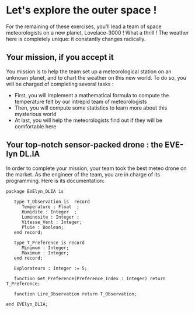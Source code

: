 # Let's explore the outer space !

For the remaining of these exercises, you'll lead a team of space meteorologists on a new planet, Lovelace-3000 ! What a thrill ! The weather here is completely unique: it constantly changes radically.  

## Your mission, if you accept it

You mission is to help the team set up a meteorological station on an unknown planet, and to chart the weather on this new world. To do so, you will be charged of completing several tasks : 
* First, you will implement a mathematical formula to compute the temperature felt by our intrepid team of meteorologists
* Then, you will compute some statistics to learn more about this mysterious world
* At last, you will help the meteorologists find out if they will be comfortable here

## Your top-notch sensor-packed drone : the EVE-lyn DL.IA

In order to complete your mission, your team took the best meteo drone on the market. As the engineer of the team, you are in charge of its programming. Here is its documentation: 

```
package EVElyn_DLIA is

   type T_Observation is  record
      Temperature : Float  ;
      Humidite : Integer  ;
      Luminosite : Integer ;
      Vitesse_Vent : Integer;
      Pluie : Boolean;
   end record;

   type T_Preference is record
      Minimum : Integer;
      Maximum : Integer;
   end record;

   Explorateurs : Integer := 5;

   function Get_Preference(Preference_Index : Integer) return T_Preference;

   function Lire_Observation return T_Observation;

end EVElyn_DLIA;
```
